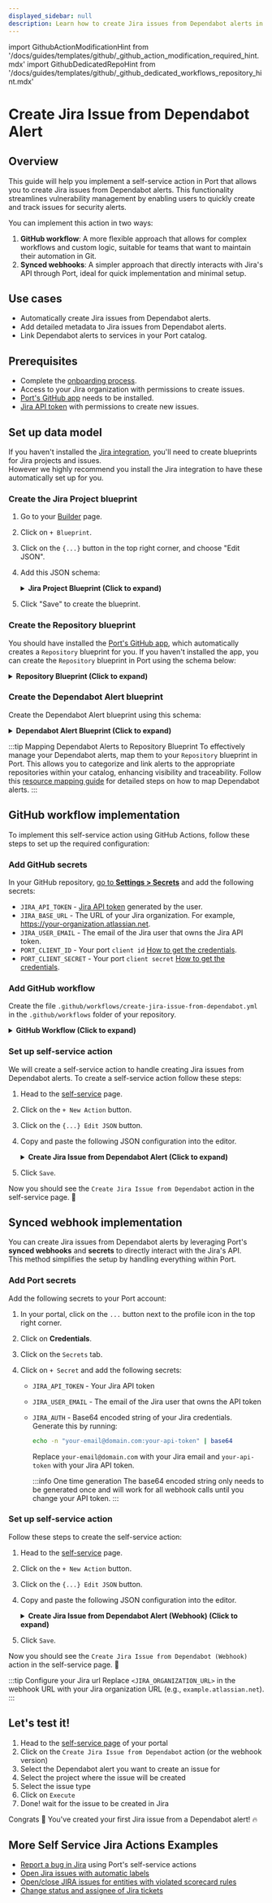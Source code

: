 ```yaml
---
displayed_sidebar: null
description: Learn how to create Jira issues from Dependabot alerts in Port, ensuring timely vulnerability tracking and resolution.
---
```


import GithubActionModificationHint from '/docs/guides/templates/github/_github_action_modification_required_hint.mdx'
import GithubDedicatedRepoHint from '/docs/guides/templates/github/_github_dedicated_workflows_repository_hint.mdx'

# Create Jira Issue from Dependabot Alert

## Overview
This guide will help you implement a self-service action in Port that allows you to create Jira issues from Dependabot alerts.
This functionality streamlines vulnerability management by enabling users to quickly create and track issues for security alerts.

You can implement this action in two ways:
1. **GitHub workflow**: A more flexible approach that allows for complex workflows and custom logic, suitable for teams that want to maintain their automation in Git.
2. **Synced webhooks**: A simpler approach that directly interacts with Jira's API through Port, ideal for quick implementation and minimal setup.



## Use cases
- Automatically create Jira issues from Dependabot alerts.
- Add detailed metadata to Jira issues from Dependabot alerts.
- Link Dependabot alerts to services in your Port catalog.

## Prerequisites

- Complete the [onboarding process](/getting-started/overview).
- Access to your Jira organization with permissions to create issues.
- [Port's GitHub app](https://github.com/apps/getport-io) needs to be installed.
- [Jira API token](https://support.atlassian.com/atlassian-account/docs/manage-api-tokens-for-your-atlassian-account/) with permissions to create new issues.

## Set up data model

If you haven't installed the [Jira integration](/build-your-software-catalog/sync-data-to-catalog/project-management/jira/), you'll need to create blueprints for Jira projects and issues.    
However we highly recommend you install the Jira integration to have these automatically set up for you.


### Create the Jira Project blueprint

1. Go to your [Builder](https://app.getport.io/settings/data-model) page.
2. Click on `+ Blueprint`.
3. Click on the `{...}` button in the top right corner, and choose "Edit JSON".
4. Add this JSON schema:

   <details>
   <summary><b>Jira Project Blueprint (Click to expand)</b></summary>

   ```json showLineNumbers
   {
      "identifier": "jiraProject",
      "description": "A Jira project",
      "title": "Jira Project",
      "icon": "Jira",
      "schema": {
         "properties": {
            "url": {
               "title": "Project URL",
               "type": "string",
               "format": "url",
               "description": "URL to the project in Jira"
            },
            "totalIssues": {
               "title": "Total Issues",
               "type": "number",
               "description": "The total number of issues in the project"
            }
         },
         "required": []
      },
      "mirrorProperties": {},
      "calculationProperties": {},
      "aggregationProperties": {},
      "relations": {}
   }
   ```
   </details>

5. Click "Save" to create the blueprint.

### Create the Repository blueprint

You should have installed the [Port's GitHub app](https://github.com/apps/getport-io), which automatically creates a `Repository` blueprint for you. If you haven't installed the app, you can create the `Repository` blueprint in Port using the schema below:

<details>
   <summary><b>Repository Blueprint (Click to expand)</b></summary>

   ```json showLineNumbers
   {
      "identifier": "githubRepository",
      "title": "Repository",
      "icon": "Github",
      "ownership": {
         "type": "Direct"
      },
      "schema": {
         "properties": {
            "readme": {
            "title": "README",
            "type": "string",
            "format": "markdown"
            },
            "url": {
            "icon": "DefaultProperty",
            "title": "Repository URL",
            "type": "string",
            "format": "url"
            },
            "defaultBranch": {
            "title": "Default branch",
            "type": "string"
            },
            "last_contributor": {
            "title": "Last contributor",
            "icon": "TwoUsers",
            "type": "string",
            "format": "user"
            },
            "last_push": {
            "icon": "GitPullRequest",
            "title": "Last push",
            "description": "Last commit to the main branch",
            "type": "string",
            "format": "date-time"
            },
            "require_code_owner_review": {
            "title": "Require code owner review",
            "type": "boolean",
            "icon": "DefaultProperty",
            "description": "Requires review from code owners before a pull request can be merged"
            },
            "require_approval_count": {
            "title": "Require approvals",
            "type": "number",
            "icon": "DefaultProperty",
            "description": "The number of approvals required before merging a pull request"
            }
         },
         "required": []
      },
      "mirrorProperties": {},
      "calculationProperties": {},
      "aggregationProperties": {},
      "relations": {}
   }

   ```
</details>

### Create the Dependabot Alert blueprint

Create the Dependabot Alert blueprint using this schema:

<details>
<summary><b>Dependabot Alert Blueprint (Click to expand)</b></summary>

```json showLineNumbers
{
   "identifier": "githubDependabotAlert",
   "title": "Dependabot Alert",
   "icon": "Github",
   "schema": {
      "properties": {
         "severity": {
            "icon": "DefaultProperty",
            "title": "Severity",
            "type": "string",
            "enum": [
               "low",
               "medium",
               "high",
               "critical"
            ],
            "enumColors": {
               "low": "green",
               "medium": "orange",
               "high": "red",
               "critical": "red"
            }
         },
         "state": {
            "title": "State",
            "type": "string",
            "enum": [
               "auto_dismissed",
               "dismissed",
               "fixed",
               "open"
            ],
            "enumColors": {
               "auto_dismissed": "green",
               "dismissed": "green",
               "fixed": "green",
               "open": "red"
            },
            "icon": "DefaultProperty"
         },
         "packageName": {
            "icon": "DefaultProperty",
            "title": "Package Name",
            "type": "string"
         },
         "packageEcosystem": {
            "title": "Package Ecosystem",
            "type": "string"
         },
         "manifestPath": {
            "title": "Manifest Path",
            "type": "string"
         },
         "scope": {
            "title": "Scope",
            "type": "string"
         },
         "ghsaID": {
            "title": "GHSA ID",
            "type": "string"
         },
         "cveID": {
            "title": "CVE ID",
            "type": "string"
         },
         "url": {
            "title": "URL",
            "type": "string",
            "format": "url"
         },
         "references": {
            "icon": "Vulnerability",
            "title": "References",
            "type": "array",
            "items": {
               "type": "string",
               "format": "url"
            }
         }
      },
      "required": []
   },
   "mirrorProperties": {},
   "calculationProperties": {},
   "aggregationProperties": {},
      "relations": {}
}
```
</details>

:::tip Mapping Dependabot Alerts to Repository Blueprint
To effectively manage your Dependabot alerts, map them to your `Repository` blueprint in Port. This allows you to categorize and link alerts to the appropriate repositories within your catalog, enhancing visibility and traceability. 
Follow this [resource mapping guide](https://docs.port.io/build-your-software-catalog/sync-data-to-catalog/git/github/examples/resource-mapping-examples#map-repositories-dependabot-alerts-and-code-scan-alerts) for detailed steps on how to map Dependabot alerts.
:::

## GitHub workflow implementation
To implement this self-service action using GitHub Actions, follow these steps to set up the required configuration:

### Add GitHub secrets

In your GitHub repository, [go to **Settings > Secrets**](https://docs.github.com/en/actions/security-guides/using-secrets-in-github-actions#creating-secrets-for-a-repository) and add the following secrets:
- `JIRA_API_TOKEN` - [Jira API token](https://support.atlassian.com/atlassian-account/docs/manage-api-tokens-for-your-atlassian-account) generated by the user.
- `JIRA_BASE_URL` - The URL of your Jira organization. For example, https://your-organization.atlassian.net.
- `JIRA_USER_EMAIL` - The email of the Jira user that owns the Jira API token.
- `PORT_CLIENT_ID` - Your port `client id` [How to get the credentials](https://docs.port.io/build-your-software-catalog/sync-data-to-catalog/api/#find-your-port-credentials).
- `PORT_CLIENT_SECRET` - Your port `client secret` [How to get the credentials](https://docs.port.io/build-your-software-catalog/sync-data-to-catalog/api/#find-your-port-credentials).

### Add GitHub workflow

Create the file `.github/workflows/create-jira-issue-from-dependabot.yml` in the `.github/workflows` folder of your repository.

<GithubDedicatedRepoHint/>

<details>
<summary><b>GitHub Workflow (Click to expand)</b></summary>

```yaml showLineNumbers
name: Create Jira Issue from Dependabot Alert

on:
   workflow_dispatch:
      inputs:
         project:
            required: true
            type: string
         type:
            required: true
            type: string
         port_context:
            required: true
            type: string

jobs:
   create-jira-issue:
      runs-on: ubuntu-latest
      steps:
         - name: Checkout code
           uses: actions/checkout@v3

         - name: Login to Jira
           uses: atlassian/gajira-login@v3
           env:
              JIRA_BASE_URL: ${{ secrets.JIRA_BASE_URL }}
              JIRA_USER_EMAIL: ${{ secrets.JIRA_USER_EMAIL }}
              JIRA_API_TOKEN: ${{ secrets.JIRA_API_TOKEN }}

         - name: Inform starting of Jira issue creation
           uses: port-labs/port-github-action@v1
           with:
              clientId: ${{ secrets.PORT_CLIENT_ID }}
              clientSecret: ${{ secrets.PORT_CLIENT_SECRET }}
              operation: PATCH_RUN
              runId: ${{ fromJson(inputs.port_context).run_id }}
              logMessage: "Creating a new Jira issue from Dependabot alert... ⛴️"

         - name: Create Jira issue
           id: create_jira
           uses: atlassian/gajira-create@v3
           with:
              project: ${{ inputs.project }}
              issuetype: ${{ inputs.type }}
              summary: "Dependabot Alert: ${{ fromJson(inputs.port_context).entity.title }}"
              description: |
                 **Severity**: ${{ fromJson(inputs.port_context).entity.properties.severity }}
                 **State**: ${{ fromJson(inputs.port_context).entity.properties.state }}
                 **Package Name**: ${{ fromJson(inputs.port_context).entity.properties.packageName }}
                 **Package Ecosystem**: ${{ fromJson(inputs.port_context).entity.properties.packageEcosystem }}
                 **Manifest Path**: ${{ fromJson(inputs.port_context).entity.properties.manifestPath }}
                 **Scope**: ${{ fromJson(inputs.port_context).entity.properties.scope }}
                 **GHSA ID**: ${{ fromJson(inputs.port_context).entity.properties.ghsaID }}
                 **CVE ID**: ${{ fromJson(inputs.port_context).entity.properties.cveID }}
                 **URL**: ${{ fromJson(inputs.port_context).entity.properties.url }}
              fields: |
                 {
                   "labels": ["port-${{ fromJson(inputs.port_context).entity.identifier }}"]
                 }

         - name: Inform creation of Jira issue
           uses: port-labs/port-github-action@v1
           with:
              clientId: ${{ secrets.PORT_CLIENT_ID }}
              clientSecret: ${{ secrets.PORT_CLIENT_SECRET }}
              operation: PATCH_RUN
              link: ${{ secrets.JIRA_BASE_URL }}/browse/${{ steps.create_jira.outputs.issue }}
              runId: ${{ fromJson(inputs.port_context).run_id }}
              logMessage: |
                 Jira issue created! ✅
                 The issue ID is: ${{ steps.create_jira.outputs.issue }}
```
</details>

### Set up self-service action

We will create a self-service action to handle creating Jira issues from Dependabot alerts.
To create a self-service action follow these steps:

1. Head to the [self-service](https://app.getport.io/self-serve) page.
2. Click on the `+ New Action` button.
3. Click on the `{...} Edit JSON` button.
4. Copy and paste the following JSON configuration into the editor.

      <details>
            <summary><b>Create Jira Issue from Dependabot Alert (Click to expand)</b></summary>

            <GithubActionModificationHint/>

      ```json showLineNumbers
      {
         "identifier": "create_jira_issue_from_dependabot",
         "title": "Create Jira Issue from Dependabot",
         "icon": "Jira",
         "description": "Creates a Jira issue from dependabot.",
         "trigger": {
            "type": "self-service",
            "operation": "DAY-2",
            "userInputs": {
               "properties": {
                  "project": {
                     "title": "Project",
                     "description": "The issue will be created on this project",
                     "icon": "Jira",
                     "type": "string",
                     "blueprint": "jiraProject",
                     "format": "entity"
                  },
                  "type": {
                     "title": "Type",
                     "description": "Issue type",
                     "icon": "Jira",
                     "type": "string",
                     "default": "Task",
                     "enum": [
                        "Task",
                        "Story",
                        "Bug",
                        "Epic"
                     ],
                     "enumColors": {
                        "Task": "blue",
                        "Story": "green",
                        "Bug": "red",
                        "Epic": "pink"
                     }
                  }
               },
               "required": [
                  "type",
                  "project"
               ]
            },
            "blueprintIdentifier": "githubDependabotAlert"
         },
         "invocationMethod": {
            "type": "GITHUB",
                  "org": "<Enter GitHub organization>",
                  "repo": "<Enter GitHub repository>",
            "workflow": "create-jira-issue-from-dependabot.yml",
            "workflowInputs": {
               "type": "{{.inputs.\"type\"}}",
               "project": "{{.inputs.\"project\" | if type == \"array\" then map(.identifier) else .identifier end}}",
               "port_context": {
                  "entity": "{{.entity}}",
                  "run_id": "{{.run.id}}"
               }
            },
            "reportWorkflowStatus": true
         },
         "requiredApproval": false
      }
      ```
      </details>

5. Click `Save`.

Now you should see the `Create Jira Issue from Dependabot` action in the self-service page. 🎉

## Synced webhook implementation

You can create Jira issues from Dependabot alerts by leveraging Port's **synced webhooks** and **secrets** to directly interact with the Jira's API.   
This method simplifies the setup by handling everything within Port.

### Add Port secrets

Add the following secrets to your Port account:

1. In your portal, click on the `...` button next to the profile icon in the top right corner.

2. Click on **Credentials**.

3. Click on the `Secrets` tab.

4. Click on `+ Secret` and add the following secrets:
    - `JIRA_API_TOKEN` - Your Jira API token
    - `JIRA_USER_EMAIL` - The email of the Jira user that owns the API token
    - `JIRA_AUTH` - Base64 encoded string of your Jira credentials. Generate this by running:
      ```bash
      echo -n "your-email@domain.com:your-api-token" | base64
      ```
      Replace `your-email@domain.com` with your Jira email and `your-api-token` with your Jira API token.

      :::info One time generation
      The base64 encoded string only needs to be generated once and will work for all webhook calls until you change your API token.
      :::

### Set up self-service action

Follow these steps to create the self-service action:

1. Head to the [self-service](https://app.getport.io/self-serve) page.
2. Click on the `+ New Action` button.
3. Click on the `{...} Edit JSON` button.
4. Copy and paste the following JSON configuration into the editor.

      <details>
      <summary><b>Create Jira Issue from Dependabot Alert (Webhook) (Click to expand)</b></summary>

      ```json showLineNumbers
      {
         "identifier": "create_jira_issue_from_dependabot_webhook",
         "title": "Create Jira Issue from Dependabot (Webhook)",
         "icon": "Jira",
         "description": "Creates a Jira issue from dependabot alert using a webhook",
         "trigger": {
            "type": "self-service",
            "operation": "DAY-2",
            "userInputs": {
               "properties": {
                  "project": {
                     "title": "Project Key",
                     "description": "The Jira project key where the issue will be created",
                     "icon": "Jira",
                     "type": "string"
                  },
                  "type": {
                     "title": "Type",
                     "description": "Issue type",
                     "icon": "Jira",
                     "type": "string",
                     "default": "Task",
                     "enum": [
                        "Task",
                        "Story",
                        "Bug",
                        "Epic"
                     ],
                     "enumColors": {
                        "Task": "blue",
                        "Story": "green",
                        "Bug": "red",
                        "Epic": "pink"
                     }
                  }
               },
               "required": [
                  "type",
                  "project"
               ]
            },
            "blueprintIdentifier": "githubDependabotAlert"
         },
         "invocationMethod": {
            "type": "WEBHOOK",
            "url": "https://<JIRA_ORGANIZATION_URL>/rest/api/3/issue",
            "agent": false,
            "synchronized": true,
            "method": "POST",
            "headers": {
               "Authorization": "Basic {{.secrets.JIRA_AUTH}}",
               "Content-Type": "application/json"
            },
            "body": {
               "fields": {
                  "project": {
                     "key": "{{.inputs.project}}"
                  },
                  "summary": "Dependabot Alert: {{.entity.title}}",
                  "description": {
                     "version": 1,
                     "type": "doc",
                     "content": [
                        {
                           "type": "paragraph",
                           "content": [
                              {
                                 "type": "text",
                                 "text": "Severity",
                                 "marks": [
                                    {
                                       "type": "strong"
                                    }
                                 ]
                              },
                              {
                                 "type": "text",
                                 "text": ": {{.entity.properties.severity}}"
                              }
                           ]
                        },
                        {
                           "type": "paragraph",
                           "content": [
                              {
                                 "type": "text",
                                 "text": "State",
                                 "marks": [
                                    {
                                       "type": "strong"
                                    }
                                 ]
                              },
                              {
                                 "type": "text",
                                 "text": ": {{.entity.properties.state}}"
                              }
                           ]
                        },
                        {
                           "type": "paragraph",
                           "content": [
                              {
                                 "type": "text",
                                 "text": "Package Name",
                                 "marks": [
                                    {
                                       "type": "strong"
                                    }
                                 ]
                              },
                              {
                                 "type": "text",
                                 "text": ": {{.entity.properties.packageName}}"
                              }
                           ]
                        },
                        {
                           "type": "paragraph",
                           "content": [
                              {
                                 "type": "text",
                                 "text": "Package Ecosystem",
                                 "marks": [
                                    {
                                       "type": "strong"
                                    }
                                 ]
                              },
                              {
                                 "type": "text",
                                 "text": ": {{.entity.properties.packageEcosystem}}"
                              }
                           ]
                        },
                        {
                           "type": "paragraph",
                           "content": [
                              {
                                 "type": "text",
                                 "text": "Manifest Path",
                                 "marks": [
                                    {
                                       "type": "strong"
                                    }
                                 ]
                              },
                              {
                                 "type": "text",
                                 "text": ": {{.entity.properties.manifestPath}}"
                              }
                           ]
                        },
                        {
                           "type": "paragraph",
                           "content": [
                              {
                                 "type": "text",
                                 "text": "Scope",
                                 "marks": [
                                    {
                                       "type": "strong"
                                    }
                                 ]
                              },
                              {
                                 "type": "text",
                                 "text": ": {{.entity.properties.scope}}"
                              }
                           ]
                        },
                        {
                           "type": "paragraph",
                           "content": [
                              {
                                 "type": "text",
                                 "text": "GHSA ID",
                                 "marks": [
                                    {
                                       "type": "strong"
                                    }
                                 ]
                              },
                              {
                                 "type": "text",
                                 "text": ": {{.entity.properties.ghsaID}}"
                              }
                           ]
                        },
                        {
                           "type": "paragraph",
                           "content": [
                              {
                                 "type": "text",
                                 "text": "CVE ID",
                                 "marks": [
                                    {
                                       "type": "strong"
                                    }
                                 ]
                              },
                              {
                                 "type": "text",
                                 "text": ": {{.entity.properties.cveID}}"
                              }
                           ]
                        },
                        {
                           "type": "paragraph",
                           "content": [
                              {
                                 "type": "text",
                                 "text": "URL",
                                 "marks": [
                                    {
                                       "type": "strong"
                                    }
                                 ]
                              },
                              {
                                 "type": "text",
                                 "text": ": "
                              },
                              {
                                 "type": "text",
                                 "text": "{{.entity.properties.url}}",
                                 "marks": [
                                    {
                                       "type": "link",
                                       "attrs": {
                                          "href": "{{.entity.properties.url}}"
                                       }
                                    }
                                 ]
                              }
                           ]
                        }
                     ]
                  },
                  "issuetype": {
                     "name": "{{.inputs.type}}"
                  },
                  "labels": ["port-{{.entity.identifier}}"]
               }
            }
         },
         "requiredApproval": false
      }
      ```
      </details>

5. Click `Save`.

Now you should see the `Create Jira Issue from Dependabot (Webhook)` action in the self-service page. 🎉

:::tip Configure your Jira url
Replace `<JIRA_ORGANIZATION_URL>` in the webhook URL with your Jira organization URL (e.g., `example.atlassian.net`).
:::

## Let's test it!

1. Head to the [self-service page](https://app.getport.io/self-serve) of your portal
2. Click on the `Create Jira Issue from Dependabot` action (or the webhook version)
3. Select the Dependabot alert you want to create an issue for
4. Select the project where the issue will be created
5. Select the issue type
6. Click on `Execute`
7. Done! wait for the issue to be created in Jira

Congrats 🎉 You've created your first Jira issue from a Dependabot alert! 🔥

## More Self Service Jira Actions Examples
- [Report a bug in Jira](https://docs.port.io/guides/all/report-a-bug/) using Port's self-service actions
- [Open Jira issues with automatic labels](https://docs.port.io/guides/all/open-jira-issue-with-automatic-label)
- [Open/close JIRA issues for entities with violated scorecard rules](https://docs.port.io/promote-scorecards/manage-using-3rd-party-apps/jira)
- [Change status and assignee of Jira tickets](https://docs.port.io/guides/all/change-status-and-assignee-of-jira-ticket)
